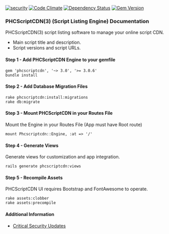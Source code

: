 [![security](https://hakiri.io/github/PHCNetworks/phc-scriptcdn/master.svg)](https://hakiri.io/github/PHCNetworks/phc-scriptcdn/master)
[![Code Climate](https://codeclimate.com/github/PHCNetworks/phc-scrtipcdn/badges/gpa.svg)](https://codeclimate.com/github/PHCNetworks/phc-scrtipcdn)
[![Dependency Status](https://gemnasium.com/badges/github.com/PHCNetworks/phc-scriptcdn.svg)](https://gemnasium.com/github.com/PHCNetworks/phc-scriptcdn)
[![Gem Version](https://badge.fury.io/rb/phcscriptcdn.svg)](https://badge.fury.io/rb/phcscriptcdn)
  
### PHCScriptCDN(3) (Script Listing Engine) Documentation
PHCScriptCDN(3) script listing software to manage your online script CDN.

- Main script title and description.
- Script versions and script URLs.

#### Step 1 - Add PHCScriptCDN Engine to your gemfile  

	gem 'phcscriptcdn', '~> 3.0', '>= 3.0.6'
	bundle install
  
#### Step 2 - Add Database Migration Files  

	rake phcscriptcdn:install:migrations
	rake db:migrate
  
#### Step 3 - Mount PHCScriptCDN in your Routes File  
Mount the Engine in your Routes File (App must have Root route)  
  
	mount Phcscriptcdn::Engine, :at => '/'  
  
#### Step 4 - Generate Views  
Generate views for customization and app integration.  
  
	rails generate phcscriptcdn:views

#### Step 5 - Recompile Assets  
PHCScriptCDN UI requires Bootstrap and FontAwesome to operate.  
  
	rake assets:clobber
	rake assets:precompile  

#### Additional Information

- [Critical Security Updates](https://github.com/PHCNetworks/phc-scriptcdn/wiki/Critical-Security-Updates)
